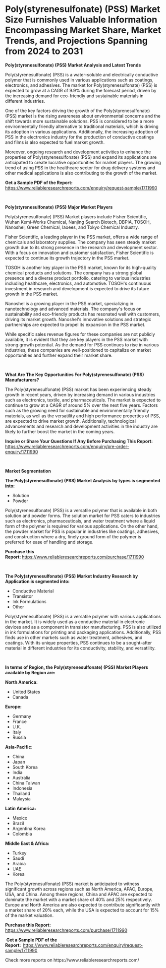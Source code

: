 <p><h1>Poly(styrenesulfonate) (PSS) Market Size Furnishes Valuable Information Encompassing Market Share, Market Trends, and Projections Spanning from 2024 to 2031</h1></p><p><strong>Poly(styrenesulfonate) (PSS) Market Analysis and Latest Trends</strong></p>
<p><p>Poly(styrenesulfonate) (PSS) is a water-soluble and electrically conductive polymer that is commonly used in various applications such as coatings, electronics, and adhesives. The market for Poly(styrenesulfonate) (PSS) is expected to grow at a CAGR of 9.9% during the forecast period, driven by the increasing demand for eco-friendly and sustainable materials in different industries. </p><p>One of the key factors driving the growth of the Poly(styrenesulfonate) (PSS) market is the rising awareness about environmental concerns and the shift towards more sustainable solutions. PSS is considered to be a more environmentally friendly alternative to traditional materials, which is driving its adoption in various applications. Additionally, the increasing adoption of PSS in the electronics industry for the production of conductive coatings and films is also expected to fuel market growth.</p><p>Moreover, ongoing research and development activities to enhance the properties of Poly(styrenesulfonate) (PSS) and expand its applications are anticipated to create lucrative opportunities for market players. The growing trend of using PSS in the healthcare sector for drug delivery systems and other medical applications is also contributing to the growth of the market.</p></p>
<p><strong>Get a Sample PDF of the Report:&nbsp;</strong> <a href="https://www.reliableresearchreports.com/enquiry/request-sample/1711990">https://www.reliableresearchreports.com/enquiry/request-sample/1711990</a></p>
<p>&nbsp;</p>
<p><strong>Poly(styrenesulfonate) (PSS) Major Market Players</strong></p>
<p><p>Poly(styrenesulfonate) (PSS) Market players include Fisher Scientific, Wuhan Kemi-Works Chemical, Nanjing Search Biotech, DBPIA, TOSOH, Nanoshel, Green Chemical, Iaoees, and Tokyo Chemical Industry. </p><p>Fisher Scientific, a leading player in the PSS market, offers a wide range of chemicals and laboratory supplies. The company has seen steady market growth due to its strong presence in the research and development sector. With a focus on innovation and customer satisfaction, Fisher Scientific is expected to continue its growth trajectory in the PSS market.</p><p>TOSOH is another key player in the PSS market, known for its high-quality chemical products and solutions. The company has a strong global presence and a diverse product portfolio, catering to various industries including healthcare, electronics, and automotive. TOSOH's continuous investment in research and development is expected to drive its future growth in the PSS market.</p><p>Nanoshel is a growing player in the PSS market, specializing in nanotechnology and advanced materials. The company's focus on sustainability and eco-friendly products has resonated well with customers, driving its market growth. Nanoshel's innovative solutions and strategic partnerships are expected to propel its expansion in the PSS market.</p><p>While specific sales revenue figures for these companies are not publicly available, it is evident that they are key players in the PSS market with strong growth potential. As the demand for PSS continues to rise in various industries, these companies are well-positioned to capitalize on market opportunities and further expand their market share.</p></p>
<p>&nbsp;</p>
<p><strong>What Are The Key Opportunities For Poly(styrenesulfonate) (PSS) Manufacturers?</strong></p>
<p><p>The Poly(styrenesulfonate) (PSS) market has been experiencing steady growth in recent years, driven by increasing demand in various industries such as electronics, textile, and pharmaceuticals. The market is expected to continue to grow at a CAGR of around 5% over the next five years. Factors such as the growing need for sustainable and environmentally friendly materials, as well as the versatility and high performance properties of PSS, are expected to drive market growth. Additionally, technological advancements and research and development activities in the industry are likely to further boost the market in the coming years.</p></p>
<p><strong>Inquire or Share Your Questions If Any Before Purchasing This Report:</strong> <a href="https://www.reliableresearchreports.com/enquiry/pre-order-enquiry/1711990">https://www.reliableresearchreports.com/enquiry/pre-order-enquiry/1711990</a></p>
<p>&nbsp;</p>
<p><strong>Market Segmentation</strong></p>
<p><strong>The Poly(styrenesulfonate) (PSS) Market Analysis by types is segmented into:</strong></p>
<p><ul><li>Solution</li><li>Powder</li></ul></p>
<p><p>Poly(styrenesulfonate) (PSS) is a versatile polymer that is available in both solution and powder forms. The solution market for PSS caters to industries such as electronics, pharmaceuticals, and water treatment where a liquid form of the polymer is required for various applications. On the other hand, the powder market for PSS is popular in industries like coatings, adhesives, and construction where a dry, finely ground form of the polymer is preferred for ease of handling and storage.</p></p>
<p><strong>Purchase this Report:&nbsp;</strong><a href="https://www.reliableresearchreports.com/purchase/1711990">https://www.reliableresearchreports.com/purchase/1711990</a></p>
<p>&nbsp;</p>
<p><strong>The Poly(styrenesulfonate) (PSS) Market Industry Research by Application is segmented into:</strong></p>
<p><ul><li>Conductive Material</li><li>Transistor</li><li>Ink Formulations</li><li>Other</li></ul></p>
<p><p>Poly(styrenesulfonate) (PSS) is a versatile polymer with various applications in the market. It is widely used as a conductive material in electronic devices and as a component in transistor manufacturing. PSS is also utilized in ink formulations for printing and packaging applications. Additionally, PSS finds use in other markets such as water treatment, adhesives, and coatings. With its unique properties, PSS continues to be a sought-after material in different industries for its conductivity, stability, and versatility.</p></p>
<p>&nbsp;</p>
<p><strong>In terms of Region, the Poly(styrenesulfonate) (PSS) Market Players available by Region are:</strong></p>
<p>
    <p> <strong> North America: </strong>
        <ul>
            <li>United States</li>
            <li>Canada</li>
        </ul>
        </p> 
    <p> <strong> Europe: </strong>
        <ul>
            <li>Germany</li>
            <li>France</li>
            <li>U.K.</li>
            <li>Italy</li>
            <li>Russia</li>
        </ul>
        </p> 
    <p> <strong> Asia-Pacific: </strong>
        <ul>
            <li>China</li>
            <li>Japan</li>
            <li>South Korea</li>
            <li>India</li>
            <li>Australia</li>
            <li>China Taiwan</li>
            <li>Indonesia</li>
            <li>Thailand</li>
            <li>Malaysia</li>
        </ul>
        </p> 
    <p> <strong> Latin America: </strong>
        <ul>
            <li>Mexico</li>
            <li>Brazil</li>
            <li>Argentina Korea</li>
            <li>Colombia</li>
        </ul>
        </p> 
    <p> <strong> Middle East & Africa: </strong>
        <ul>
            <li>Turkey</li>
            <li>Saudi</li>
            <li>Arabia</li>
            <li>UAE</li>
            <li>Korea</li>
        </ul>
    </p>
    </p>
<p><p>The Poly(styrenesulfonate) (PSS) market is anticipated to witness significant growth across regions such as North America, APAC, Europe, USA, and China. Among these regions, China and APAC are expected to dominate the market with a market share of 40% and 25% respectively. Europe and North America are also expected to contribute significantly with a market share of 20% each, while the USA is expected to account for 15% of the market valuation.</p></p>
<p><strong>Purchase this Report: </strong><a href="https://www.reliableresearchreports.com/purchase/1711990">https://www.reliableresearchreports.com/purchase/1711990</a></p>
<p>&nbsp;<strong>Get a Sample PDF of the Report:&nbsp;&nbsp;</strong><a href="https://www.reliableresearchreports.com/enquiry/request-sample/1711990">https://www.reliableresearchreports.com/enquiry/request-sample/1711990</a></p>
<p><strong></strong></p>
<p>Check more reports on https://www.reliableresearchreports.com/</p>